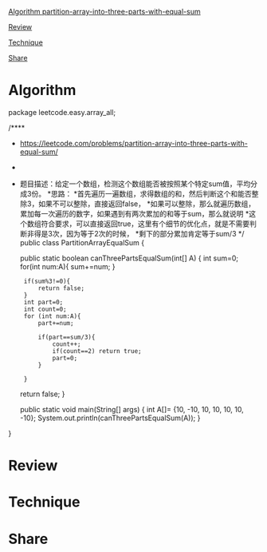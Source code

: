 
 [Algorithm partition-array-into-three-parts-with-equal-sum](#algorithm)

 [Review](#review)

 [Technique](#technique)

 [Share](#share)


# Algorithm
package leetcode.easy.array_all;

/****
 * https://leetcode.com/problems/partition-array-into-three-parts-with-equal-sum/
 *
 * 题目描述：给定一个数组，检测这个数组能否被按照某个特定sum值，平均分成3份。
 *思路：
 *首先遍历一遍数组，求得数组的和，然后判断这个和能否整除3，如果不可以整除，直接返回false，
 *如果可以整除，那么就遍历数组，累加每一次遍历的数字，如果遇到有两次累加的和等于sum，那么就说明
 *这个数组符合要求，可以直接返回true，这里有个细节的优化点，就是不需要判断非得是3次，因为等于2次的时候，
 *剩下的部分累加肯定等于sum/3
 */
public class PartitionArrayEqualSum {

    public static boolean canThreePartsEqualSum(int[] A) {
        int sum=0;
        for(int num:A){
            sum+=num;
        }

        if(sum%3!=0){
            return false;
        }
        int part=0;
        int count=0;
        for (int num:A){
            part+=num;

            if(part==sum/3){
                count++;
                if(count==2) return true;
                part=0;
            }

        }
    return false;
    }

    public static void main(String[] args) {
        int A[]= {10, -10, 10, 10, 10, 10, -10};
        System.out.println(canThreePartsEqualSum(A));
    }


}


# Review


# Technique


# Share





